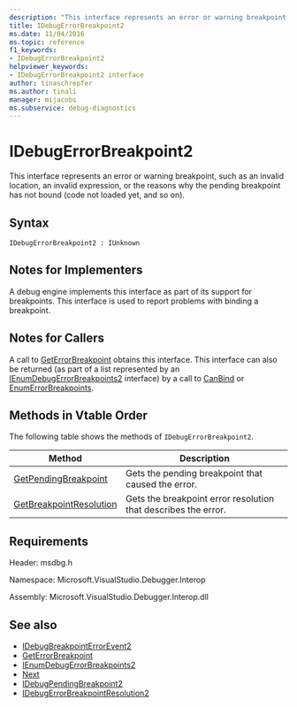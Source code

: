 ```yaml
---
description: "This interface represents an error or warning breakpoint, such as an invalid location, an invalid expression, or the reasons why the pending breakpoint has not bound (code not loaded yet, and so on)."
title: IDebugErrorBreakpoint2
ms.date: 11/04/2016
ms.topic: reference
f1_keywords:
- IDebugErrorBreakpoint2
helpviewer_keywords:
- IDebugErrorBreakpoint2 interface
author: tinaschrepfer
ms.author: tinali
manager: mijacobs
ms.subservice: debug-diagnostics
---
```

# IDebugErrorBreakpoint2

This interface represents an error or warning breakpoint, such as an invalid location, an invalid expression, or the reasons why the pending breakpoint has not bound (code not loaded yet, and so on).

## Syntax

```
IDebugErrorBreakpoint2 : IUnknown
```

## Notes for Implementers
 A debug engine implements this interface as part of its support for breakpoints. This interface is used to report problems with binding a breakpoint.

## Notes for Callers
 A call to [GetErrorBreakpoint](../../../extensibility/debugger/reference/idebugbreakpointerrorevent2-geterrorbreakpoint.md) obtains this interface. This interface can also be returned (as part of a list represented by an [IEnumDebugErrorBreakpoints2](../../../extensibility/debugger/reference/ienumdebugerrorbreakpoints2.md) interface) by a call to [CanBind](../../../extensibility/debugger/reference/idebugpendingbreakpoint2-canbind.md) or [EnumErrorBreakpoints](../../../extensibility/debugger/reference/idebugpendingbreakpoint2-enumerrorbreakpoints.md).

## Methods in Vtable Order
 The following table shows the methods of `IDebugErrorBreakpoint2`.

|Method|Description|
|------------|-----------------|
|[GetPendingBreakpoint](../../../extensibility/debugger/reference/idebugerrorbreakpoint2-getpendingbreakpoint.md)|Gets the pending breakpoint that caused the error.|
|[GetBreakpointResolution](../../../extensibility/debugger/reference/idebugerrorbreakpoint2-getbreakpointresolution.md)|Gets the breakpoint error resolution that describes the error.|

## Requirements
 Header: msdbg.h

 Namespace: Microsoft.VisualStudio.Debugger.Interop

 Assembly: Microsoft.VisualStudio.Debugger.Interop.dll

## See also
- [IDebugBreakpointErrorEvent2](../../../extensibility/debugger/reference/idebugbreakpointerrorevent2.md)
- [GetErrorBreakpoint](../../../extensibility/debugger/reference/idebugbreakpointerrorevent2-geterrorbreakpoint.md)
- [IEnumDebugErrorBreakpoints2](../../../extensibility/debugger/reference/ienumdebugerrorbreakpoints2.md)
- [Next](../../../extensibility/debugger/reference/ienumdebugerrorbreakpoints2-next.md)
- [IDebugPendingBreakpoint2](../../../extensibility/debugger/reference/idebugpendingbreakpoint2.md)
- [IDebugErrorBreakpointResolution2](../../../extensibility/debugger/reference/idebugerrorbreakpointresolution2.md)
